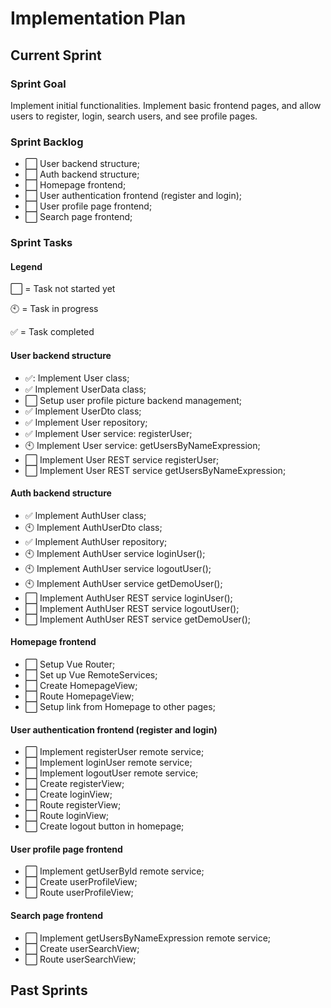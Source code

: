 # Implementation Plan
## Current Sprint
### Sprint Goal
Implement initial functionalities. Implement basic frontend pages, and allow users to register, login, search users, and see profile pages.

### Sprint Backlog
- :white_large_square: User backend structure;
- :white_large_square: Auth backend structure;
- :white_large_square: Homepage frontend;
- :white_large_square: User authentication frontend (register and login);
- :white_large_square: User profile page frontend;
- :white_large_square: Search page frontend;

### Sprint Tasks
#### Legend
:white_large_square: = Task not started yet

:clock10: = Task in progress

:white_check_mark: =  Task completed

#### User backend structure
- :white_check_mark:: Implement User class;
- :white_check_mark: Implement UserData class;
- :white_large_square: Setup user profile picture backend management;
- :white_check_mark: Implement UserDto class;
- :white_check_mark: Implement User repository;
- :white_check_mark: Implement User service: registerUser;
- :clock10: Implement User service: getUsersByNameExpression;
- :white_large_square: Implement User REST service registerUser;
- :white_large_square: Implement User REST service getUsersByNameExpression;
#### Auth backend structure
- :white_check_mark: Implement AuthUser class;
- :clock10: Implement AuthUserDto class;
- :white_check_mark: Implement AuthUser repository;
- :clock10: Implement AuthUser service loginUser();
- :clock10: Implement AuthUser service logoutUser();
- :clock10: Implement AuthUser service getDemoUser();
- :white_large_square: Implement AuthUser REST service loginUser();
- :white_large_square: Implement AuthUser REST service logoutUser();
- :white_large_square: Implement AuthUser REST service getDemoUser();
#### Homepage frontend 
- :white_large_square: Setup Vue Router;
- :white_large_square: Set up Vue RemoteServices;
- :white_large_square: Create HomepageView;
- :white_large_square: Route HomepageView;
- :white_large_square: Setup link from Homepage to other pages;
#### User authentication frontend (register and login)
- :white_large_square: Implement registerUser remote service;
- :white_large_square: Implement loginUser remote service;
- :white_large_square: Implement logoutUser remote service;
- :white_large_square: Create registerView;
- :white_large_square: Create loginView;
- :white_large_square: Route registerView;
- :white_large_square: Route loginView;
- :white_large_square: Create logout button in homepage;
#### User profile page frontend
- :white_large_square: Implement getUserById remote service;
- :white_large_square: Create userProfileView;
- :white_large_square: Route userProfileView;
#### Search page frontend
- :white_large_square: Implement getUsersByNameExpression remote service;
- :white_large_square: Create userSearchView;
- :white_large_square: Route userSearchView;
## Past Sprints
